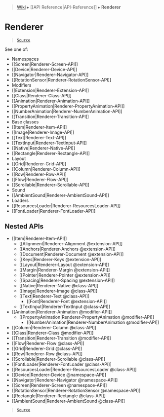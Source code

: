 > [Wiki](Home) ▸ [[API Reference|API-Reference]] ▸ **Renderer**

# Renderer

> [`Source`](/Neft-io/neft/blob/2aaed99455b1ed473d23e1aec13cd859d63d5b3b/src/renderer/index.litcoffee#renderer)

See one of:

 - Namespaces
  - [[Screen|Renderer-Screen-API]]
  - [[Device|Renderer-Device-API]]
  - [[Navigator|Renderer-Navigator-API]]
  - [[RotationSensor|Renderer-RotationSensor-API]]
 - Modifiers
  - [[Extension|Renderer-Extension-API]]
  - [[Class|Renderer-Class-API]]
  - [[Animation|Renderer-Animation-API]]
  - [[PropertyAnimation|Renderer-PropertyAnimation-API]]
  - [[NumberAnimation|Renderer-NumberAnimation-API]]
  - [[Transition|Renderer-Transition-API]]
 - Base classes
  - [[Item|Renderer-Item-API]]
  - [[Image|Renderer-Image-API]]
  - [[Text|Renderer-Text-API]]
  - [[TextInput|Renderer-TextInput-API]]
  - [[Native|Renderer-Native-API]]
  - [[Rectangle|Renderer-Rectangle-API]]
 - Layout
  - [[Grid|Renderer-Grid-API]]
  - [[Column|Renderer-Column-API]]
  - [[Row|Renderer-Row-API]]
  - [[Flow|Renderer-Flow-API]]
  - [[Scrollable|Renderer-Scrollable-API]]
 - Sound
  - [[AmbientSound|Renderer-AmbientSound-API]]
 - Loaders
  - [[ResourcesLoader|Renderer-ResourcesLoader-API]]
  - [[FontLoader|Renderer-FontLoader-API]]

## Nested APIs

* [[Item|Renderer-Item-API]]
  * [[Alignment|Renderer-Alignment @extension-API]]
  * [[Anchors|Renderer-Anchors @extension-API]]
  * [[Document|Renderer-Document @extension-API]]
  * [[Keys|Renderer-Keys @extension-API]]
  * [[Layout|Renderer-Layout @extension-API]]
  * [[Margin|Renderer-Margin @extension-API]]
  * [[Pointer|Renderer-Pointer @extension-API]]
  * [[Spacing|Renderer-Spacing @extension-API]]
  * [[Native|Renderer-Native @class-API]]
  * [[Image|Renderer-Image @class-API]]
  * [[Text|Renderer-Text @class-API]]
    * [[Font|Renderer-Font @extension-API]]
  * [[TextInput|Renderer-TextInput @class-API]]
* [[Animation|Renderer-Animation @modifier-API]]
  * [[PropertyAnimation|Renderer-PropertyAnimation @modifier-API]]
    * [[NumberAnimation|Renderer-NumberAnimation @modifier-API]]
* [[Column|Renderer-Column @class-API]]
* [[Class|Renderer-Class @modifier-API]]
* [[Transition|Renderer-Transition @modifier-API]]
* [[Flow|Renderer-Flow @class-API]]
* [[Grid|Renderer-Grid @class-API]]
* [[Row|Renderer-Row @class-API]]
* [[Scrollable|Renderer-Scrollable @class-API]]
* [[FontLoader|Renderer-FontLoader @class-API]]
* [[ResourcesLoader|Renderer-ResourcesLoader @class-API]]
* [[Device|Renderer-Device @namespace-API]]
* [[Navigator|Renderer-Navigator @namespace-API]]
* [[Screen|Renderer-Screen @namespace-API]]
* [[RotationSensor|Renderer-RotationSensor @namespace-API]]
* [[Rectangle|Renderer-Rectangle @class-API]]
* [[AmbientSound|Renderer-AmbientSound @class-API]]

> [`Source`](/Neft-io/neft/blob/2aaed99455b1ed473d23e1aec13cd859d63d5b3b/src/renderer/index.litcoffee#renderer)


